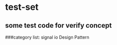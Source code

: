 test-set
========

some test code for verify concept
----------------------------------

###category list:
    signal
    io
    Design Pattern

